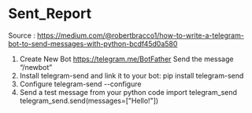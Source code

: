 # Sent_Report
Source : https://medium.com/@robertbracco1/how-to-write-a-telegram-bot-to-send-messages-with-python-bcdf45d0a580

1. Create New Bot
  https://telegram.me/BotFather
  Send the message “/newbot”
2. Install telegram-send and link it to your bot:
  pip install telegram-send  
3. Configure
  telegram-send --configure
5. Send a test message from your python code
  import telegram_send
  telegram_send.send(messages=["Hello!"])
